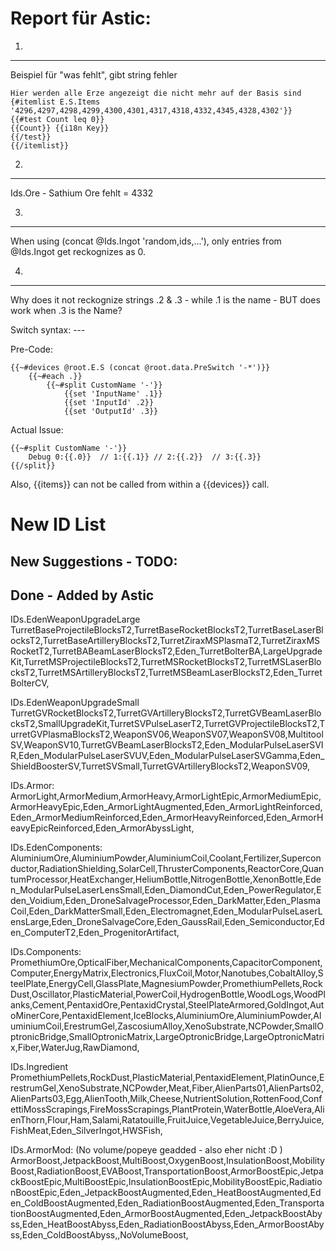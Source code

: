 Report für Astic:
=================

1.
----

Beispiel für "was fehlt", gibt string fehler

	Hier werden alle Erze angezeigt die nicht mehr auf der Basis sind
	{#itemlist E.S.Items '4296,4297,4298,4299,4300,4301,4317,4318,4332,4345,4328,4302'}}
	{{#test Count leq 0}}
	{{Count}} {{i18n Key}}
	{{/test}}
	{{/itemlist}}

2.
----

Ids.Ore - Sathium Ore fehlt = 4332

3.
----

When using (concat @Ids.Ingot 'random,ids,...'), only entries from @Ids.Ingot get reckognizes as 0.

4.
----

Why does it not reckognize strings .2 & .3 - while .1 is the name - BUT does work when .3 is the Name?

Switch syntax:  <prefix>-<Descriton>-<OreID>-<IngotID>

Pre-Code:

	{{~#devices @root.E.S (concat @root.data.PreSwitch '-*')}}
		{{~#each .}}
			{{~#split CustomName '-'}}
				{{set 'InputName' .1}}
				{{set 'InputId' .2}}
				{{set 'OutputId' .3}}

Actual Issue:

	{{~#split CustomName '-'}}
		Debug 0:{{.0}}  // 1:{{.1}} // 2:{{.2}}  // 3:{{.3}}
	{{/split}}

Also, {{items}} can not be called from within a {{devices}} call.



New ID List
============

New Suggestions - TODO:
-----------------------


Done - Added by Astic
---------------------


IDs.EdenWeaponUpgradeLarge
TurretBaseProjectileBlocksT2,TurretBaseRocketBlocksT2,TurretBaseLaserBlocksT2,TurretBaseArtilleryBlocksT2,TurretZiraxMSPlasmaT2,TurretZiraxMSRocketT2,TurretBABeamLaserBlocksT2,Eden_TurretBolterBA,LargeUpgradeKit,TurretMSProjectileBlocksT2,TurretMSRocketBlocksT2,TurretMSLaserBlocksT2,TurretMSArtilleryBlocksT2,TurretMSBeamLaserBlocksT2,Eden_TurretBolterCV,

IDs.EdenWeaponUpgradeSmall
TurretGVRocketBlocksT2,TurretGVArtilleryBlocksT2,TurretGVBeamLaserBlocksT2,SmallUpgradeKit,TurretSVPulseLaserT2,TurretGVProjectileBlocksT2,TurretGVPlasmaBlocksT2,WeaponSV06,WeaponSV07,WeaponSV08,MultitoolSV,WeaponSV10,TurretGVBeamLaserBlocksT2,Eden_ModularPulseLaserSVIR,Eden_ModularPulseLaserSVUV,Eden_ModularPulseLaserSVGamma,Eden_ShieldBoosterSV,TurretSVSmall,TurretGVArtilleryBlocksT2,WeaponSV09,

IDs.Armor:
ArmorLight,ArmorMedium,ArmorHeavy,ArmorLightEpic,ArmorMediumEpic,ArmorHeavyEpic,Eden_ArmorLightAugmented,Eden_ArmorLightReinforced,Eden_ArmorMediumReinforced,Eden_ArmorHeavyReinforced,Eden_ArmorHeavyEpicReinforced,Eden_ArmorAbyssLight,

IDs.EdenComponents:
AluminiumOre,AluminiumPowder,AluminiumCoil,Coolant,Fertilizer,Superconductor,RadiationShielding,SolarCell,ThrusterComponents,ReactorCore,QuantumProcessor,HeatExchanger,HeliumBottle,NitrogenBottle,XenonBottle,Eden_ModularPulseLaserLensSmall,Eden_DiamondCut,Eden_PowerRegulator,Eden_Voidium,Eden_DroneSalvageProcessor,Eden_DarkMatter,Eden_PlasmaCoil,Eden_DarkMatterSmall,Eden_Electromagnet,Eden_ModularPulseLaserLensLarge,Eden_DroneSalvageCore,Eden_GaussRail,Eden_Semiconductor,Eden_ComputerT2,Eden_ProgenitorArtifact,

IDs.Components:
PromethiumOre,OpticalFiber,MechanicalComponents,CapacitorComponent,Computer,EnergyMatrix,Electronics,FluxCoil,Motor,Nanotubes,CobaltAlloy,SteelPlate,EnergyCell,GlassPlate,MagnesiumPowder,PromethiumPellets,RockDust,Oscillator,PlasticMaterial,PowerCoil,HydrogenBottle,WoodLogs,WoodPlanks,Cement,PentaxidOre,PentaxidCrystal,SteelPlateArmored,GoldIngot,AutoMinerCore,PentaxidElement,IceBlocks,AluminiumOre,AluminiumPowder,AluminiumCoil,ErestrumGel,ZascosiumAlloy,XenoSubstrate,NCPowder,SmallOptronicBridge,SmallOptronicMatrix,LargeOptronicBridge,LargeOptronicMatrix,Fiber,WaterJug,RawDiamond,

IDs.Ingredient
PromethiumPellets,RockDust,PlasticMaterial,PentaxidElement,PlatinOunce,ErestrumGel,XenoSubstrate,NCPowder,Meat,Fiber,AlienParts01,AlienParts02,AlienParts03,Egg,AlienTooth,Milk,Cheese,NutrientSolution,RottenFood,ConfettiMossScrapings,FireMossScrapings,PlantProtein,WaterBottle,AloeVera,AlienThorn,Flour,Ham,Salami,Ratatouille,FruitJuice,VegetableJuice,BerryJuice,FishMeat,Eden_SilverIngot,HWSFish,

IDs.ArmorMod: (No volume/popeye geadded - also eher nicht :D )
ArmorBoost,JetpackBoost,MultiBoost,OxygenBoost,InsulationBoost,MobilityBoost,RadiationBoost,EVABoost,TransportationBoost,ArmorBoostEpic,JetpackBoostEpic,MultiBoostEpic,InsulationBoostEpic,MobilityBoostEpic,RadiationBoostEpic,Eden_JetpackBoostAugmented,Eden_HeatBoostAugmented,Eden_ColdBoostAugmented,Eden_RadiationBoostAugmented,Eden_TransportationBoostAugmented,Eden_ArmorBoostAugmented,Eden_JetpackBoostAbyss,Eden_HeatBoostAbyss,Eden_RadiationBoostAbyss,Eden_ArmorBoostAbyss,Eden_ColdBoostAbyss,,NoVolumeBoost,
